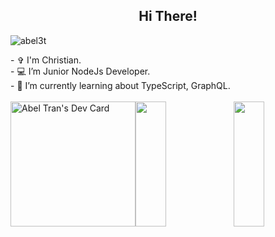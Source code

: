 <h2 align="center">Hi There!</h3>
<p align="left">
    <img src="https://komarev.com/ghpvc/?username=abel3t" alt="abel3t"/>
</p>
<div>
    - ✞ I'm Christian. <br/>
    - 💻 I’m Junior NodeJs Developer.<br/>
    - 🌱 I’m currently learning about TypeScript, GraphQL.<br/>
</div>

<br />

<div style="display: flex; justify-content: space-between">
   <a href="https://app.daily.dev/abel3t" width="33%"><img src="https://api.daily.dev/devcards/6e2b8c46a7a4477488f7e139ab64582b.png?r=lhf" height="200px" alt="Abel Tran's Dev Card"/></a>
  <img src="https://github-readme-stats.vercel.app/api?username=abel3t&show_icons=true" width="33%" height="200px" />
  <img src="https://github-readme-stats.vercel.app/api/top-langs?username=abel3t&layout=compact" width="33%" height="200px" style="margin-left: 10px"/>
</div>

